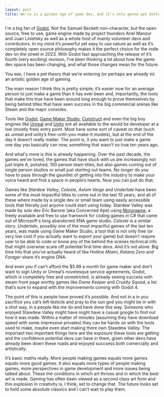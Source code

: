 ```yaml
---
layout: post
title: We're in a golden age of game dev, and it's only gonna get better
---
```

I'm a big fan of [Godot](https://godotengine.org/). Not the Samuel Beckett non-character, but the open source, free to use, game engine made by project founders Ariel Manzur and Juan Linietsky as well as a whole host of mainly volunteer devs and contributors. In my mind it’s powerful yet easy to use nature as well as it’s completely open source philosophy makes it the perfect choice for the indie dev on the street in 2023. With Godot fast approaching the release of it’s fourth (very exciting) revision, I’ve been thinking a lot about how the game dev space has been changing, and what those changes mean for the future.

You see, I have a pet theory that we’re entering (or perhaps are already in) an artistic golden age of gaming.

The main reason I think this is pretty simple; it’s easier now for an average person to just make a game than it has ever been and, importantly, the tools that make this true have been around long enough to prove themselves by being behind titles that have seen success in the big commercial arenas like Steam and the major consoles.

Tools like [Godot](https://godotengine.org/), [Game Maker Studio](https://gamemaker.io/en), [Construct](https://www.construct.net/en) and even the big boy engines like [Unreal](https://www.unrealengine.com/en-US) and [Unity](https://unity.com/) are all available to the would be developer at a low (mostly free) entry point. Most have some sort of caveat on that (such as unreal and unity’s free-until-you-make-it models), but at the end of the day it doesn’t really matter. The point is, it you want to just make a game one day you basically can now, something that wasn’t so true ten years ago. 

And what's more is this is already happening. Over the past decade, the games we’ve loved, the games that have stuck with us are increasingly not just triple A, polished, 100 person team titles, but also games coming out of single person studios or small just starting out teams. No longer do you have to pass through the gauntlet of getting into the industry to make your voice heard and find a space in people’s hearts. Now you can just do that.

Games like *Stardew Valley*, *Celeste*, *Axiom Verge* and *Undertale* have been some of the most impactful titles to come out in the last 10 years, and all of these  where made by a single dev or small team using easily accessible tools that literally just anyone could start using today. Stardew Valley was made by solo dev Eric Barone (aka Concerned Ape) using [Monogame](https://www.monogame.net/), a freely available and free to use framwork for coding games in C# that came out of Microsoft's long abandoned XNA game studio. *Celeste* is a similar story. *Undertale*, possibly one of the most impactful games of the last ten years, was made using Game Maker Studio, a tool that is not only free (or very low cost if you actually want to export your game) but doesn’t require user to be able to code or know any of the behind the scenes technical info that might overwise scare off potential first time devs. And it’s not alone. Big time hits that you’ve actually heard of like *Hotline Miami*, *Katana Zero* and *Forager* share it’s engine DNA.

And even you if can’t afford the $5.99 a month for game maker and don’t want to sign Unity or Unreal’s novelesque service agreements, Godot, which is completely free and unrestricted, is already seeing success with steam front page worthy games like *Dome Keeper* and *Cruelty Squad*, a list that’s sure to expand with the improvements coming with Godot 4.

The point of this is people have proved it’s possible. And not in a in you sacrifice you cat’s left testicle and pray to the sun god you might be in with a shot way, in a people like me do and have done this way. Someone who enjoyed Stawdew Valley might have might have a casual google to find out how it was made. Within a matter of minutes (assuming they have download speed with some impressive privates) they can be hands on with the tools used to make, maybe even start making there own Stawdew Valley. The important two important things here are the exposure these tools are getting and the confidence potential devs can have in them, given other devs have already been down these roads and enjoyed succsess both comercially and artistically.

It’s basic maths really. More people making games equals more games equals more good games. It also equals more types of people making games, more perspectives in game development and more issues being talked about. These the conditions in which art thrives and in which the best art is made. Gaming has often been viewed as a second class art form and this explosion in creativity is, I think, set to change that. The future looks set to hold some absolute classics and I can’t wait to play them.